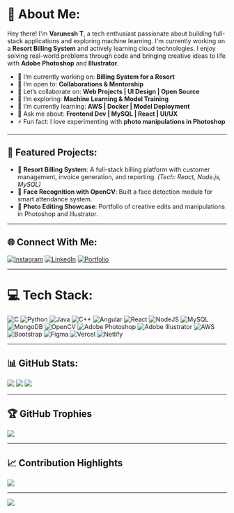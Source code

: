 # 💫 About Me:
Hey there! I'm **Varunesh T**, a tech enthusiast passionate about building full-stack applications and exploring machine learning. I'm currently working on a **Resort Billing System** and actively learning cloud technologies. I enjoy solving real-world problems through code and bringing creative ideas to life with **Adobe Photoshop** and **Illustrator**.

- 🔭 I’m currently working on: **Billing System for a Resort**
- 🤝 I’m open to: **Collaborations & Mentorship** 
- 👯 Let’s collaborate on: **Web Projects | UI Design | Open Source**
- 🤖 I’m exploring: **Machine Learning & Model Training**
- 🌱 I’m currently learning: **AWS | Docker | Model Deployment**
- 💬 Ask me about: **Frontend Dev | MySQL | React | UI/UX**
- ⚡ Fun fact: I love experimenting with **photo manipulations in Photoshop**

---

## 📌 Featured Projects:
- 🏨 **Resort Billing System**: A full-stack billing platform with customer management, invoice generation, and reporting. *(Tech: React, Node.js, MySQL)*
- 🧠 **Face Recognition with OpenCV**: Built a face detection module for smart attendance system.
- 📸 **Photo Editing Showcase**: Portfolio of creative edits and manipulations in Photoshop and Illustrator.

---

## 🌐 Connect With Me:
[![Instagram](https://img.shields.io/badge/Instagram-%23E4405F.svg?logo=Instagram&logoColor=white)](https://instagram.com/_.varu_nesh._)
[![LinkedIn](https://img.shields.io/badge/LinkedIn-%230077B5.svg?logo=linkedin&logoColor=white)](https://linkedin.com/in/varunesh-t-4805b2345/)
[![Portfolio](https://img.shields.io/badge/Portfolio-%231DA1F2.svg?style=for-the-badge&logo=internet-explorer&logoColor=white)](https://your-portfolio-link.com) <!-- Replace with actual link if you have -->

---

# 💻 Tech Stack:
![C](https://img.shields.io/badge/c-%2300599C.svg?style=for-the-badge&logo=c&logoColor=white)
![Python](https://img.shields.io/badge/python-3670A0?style=for-the-badge&logo=python&logoColor=ffdd54)
![Java](https://img.shields.io/badge/java-%23ED8B00.svg?style=for-the-badge&logo=openjdk&logoColor=white)
![C++](https://img.shields.io/badge/c++-%2300599C.svg?style=for-the-badge&logo=c%2B%2B&logoColor=white)
![Angular](https://img.shields.io/badge/angular-%23DD0031.svg?style=for-the-badge&logo=angular&logoColor=white)
![React](https://img.shields.io/badge/react-%2320232a.svg?style=for-the-badge&logo=react&logoColor=%2361DAFB)
![NodeJS](https://img.shields.io/badge/node.js-6DA55F?style=for-the-badge&logo=node.js&logoColor=white)
![MySQL](https://img.shields.io/badge/mysql-4479A1.svg?style=for-the-badge&logo=mysql&logoColor=white)
![MongoDB](https://img.shields.io/badge/MongoDB-%234ea94b.svg?style=for-the-badge&logo=mongodb&logoColor=white)
![OpenCV](https://img.shields.io/badge/opencv-%23white.svg?style=for-the-badge&logo=opencv&logoColor=white)
![Adobe Photoshop](https://img.shields.io/badge/adobe%20photoshop-%2331A8FF.svg?style=for-the-badge&logo=adobe%20photoshop&logoColor=white)
![Adobe Illustrator](https://img.shields.io/badge/adobe%20illustrator-%23FF9A00.svg?style=for-the-badge&logo=adobe%20illustrator&logoColor=white)
![AWS](https://img.shields.io/badge/AWS-%23FF9900.svg?style=for-the-badge&logo=amazon-aws&logoColor=white)
![Bootstrap](https://img.shields.io/badge/bootstrap-%238511FA.svg?style=for-the-badge&logo=bootstrap&logoColor=white)
![Figma](https://img.shields.io/badge/figma-%23F24E1E.svg?style=for-the-badge&logo=figma&logoColor=white)
![Vercel](https://img.shields.io/badge/vercel-%23000000.svg?style=for-the-badge&logo=vercel&logoColor=white)
![Netlify](https://img.shields.io/badge/netlify-%23000000.svg?style=for-the-badge&logo=netlify&logoColor=#00C7B7)

---

## 📊 GitHub Stats:
![](https://github-readme-stats.vercel.app/api?username=varunesharasu&theme=dark&hide_border=false&include_all_commits=false&count_private=false)
![](https://github-readme-streak-stats.herokuapp.com/?user=varunesharasu&theme=dark&hide_border=false)
![](https://github-readme-stats.vercel.app/api/top-langs/?username=varunesharasu&theme=dark&hide_border=false&include_all_commits=false&count_private=false&layout=compact)

---

## 🏆 GitHub Trophies
![](https://github-profile-trophy.vercel.app/?username=varunesharasu&theme=radical&no-frame=false&no-bg=true&margin-w=4)

---

## 📈 Contribution Highlights
![](https://github-contributor-stats.vercel.app/api?username=varunesharasu&limit=5&theme=dark&combine_all_yearly_contributions=true)

---

[![](https://visitcount.itsvg.in/api?id=varunesharasu&icon=0&color=0)](https://visitcount.itsvg.in)

<!-- Proudly created with GPRM ( https://gprm.itsvg.in ) -->
